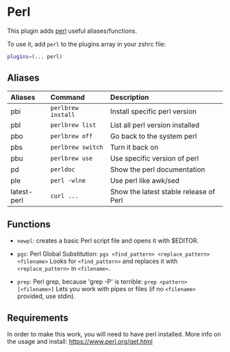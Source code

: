 # Perl

This plugin adds [perl](https://www.perl.org/) useful aliases/functions.

To use it, add `perl` to the plugins array in your zshrc file:

```zsh
plugins=(... perl)
```

## Aliases

| Aliases     | Command            | Description                            |
| :---------- | :----------------- | :------------------------------------- |
| pbi         | `perlbrew install` | Install specific perl version          |
| pbl         | `perlbrew list`    | List all perl version installed        |
| pbo         | `perlbrew off`     | Go back to the system perl             |
| pbs         | `perlbrew switch`  | Turn it back on                        |
| pbu         | `perlbrew use`     | Use specific version of perl           |
| pd          | `perldoc`          | Show the perl documentation            |
| ple         | `perl -wlne`       | Use perl like awk/sed                  |
| latest-perl | `curl ...`         | Show the latest stable release of Perl |

## Functions

-   `newpl`: creates a basic Perl script file and opens it with $EDITOR.

-   `pgs`: Perl Global Substitution:
    `pgs <find_pattern> <replace_pattern> <filename>` Looks for `<find_pattern>`
    and replaces it with `<replace_pattern>` in `<filename>`.

-   `prep`: Perl grep, because 'grep -P' is terrible:
    `prep <pattern> [<filename>]` Lets you work with pipes or files (if no
    `<filename>` provided, use stdin).

## Requirements

In order to make this work, you will need to have perl installed. More info on
the usage and install: https://www.perl.org/get.html
